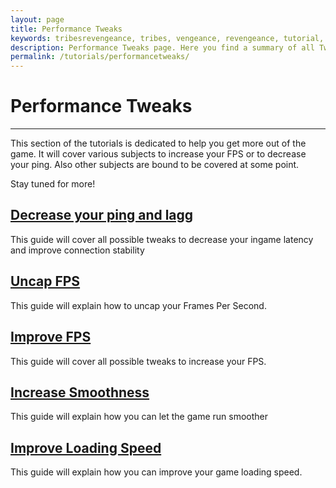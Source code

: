 ```yaml
---
layout: page
title: Performance Tweaks
keywords: tribesrevengeance, tribes, vengeance, revengeance, tutorial, performance, tweak, ping, fps, smoothness, speed, frames, per, second, latency, optimization, improve
description: Performance Tweaks page. Here you find a summary of all Tweaks, which improve your game performance.
permalink: /tutorials/performancetweaks/
---
```


# Performance Tweaks 

* * *

This section of the tutorials is dedicated to help you get more out of the game. It will cover various subjects to increase your FPS or to decrease your ping. Also other subjects are bound to be covered at some point.

Stay tuned for more!

  

## [Decrease your ping and lagg](/tutorials/performancetweaks/pingoptimization.html)

This guide will cover all possible tweaks to decrease your ingame latency and improve connection stability

  

## [Uncap FPS](/tutorials/performancetweaks/uncapfps.html)

This guide will explain how to uncap your Frames Per Second.

  

## [Improve FPS](/tutorials/performancetweaks/improvefps.html)

This guide will cover all possible tweaks to increase your FPS.

  

## [Increase Smoothness](/tutorials/performancetweaks/increasesmoothness.html)

This guide will explain how you can let the game run smoother

  

## [Improve Loading Speed](/tutorials/performancetweaks/loadingspeed.html)

This guide will explain how you can improve your game loading speed.
